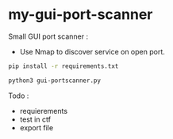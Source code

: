 # my-gui-port-scanner
Small GUI port scanner :
- Use Nmap to discover service on open port.
```bash
pip install -r requirements.txt
```
```bash
python3 gui-portscanner.py
```

Todo :
- requierements
- test in ctf
- export file 
